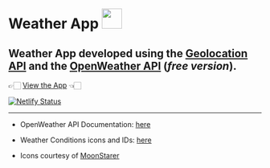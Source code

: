 # Weather App <img src="https://openweathermap.org/img/wn/02d@2x.png" width="40">

## Weather App developed using the [Geolocation API](https://developer.mozilla.org/en-US/docs/Web/API/Geolocation_API) and the [OpenWeather API](https://openweathermap.org/price) (_free version_).

👉🏻 [View the App](https://amalias-weather-app.netlify.app) 👈🏻

[![Netlify Status](https://api.netlify.com/api/v1/badges/3bb40b01-7a2a-4f3d-81d4-b440be7706d1/deploy-status)](https://app.netlify.com/sites/amalias-weather-app/deploys)

---

- OpenWeather API Documentation: [here](https://openweathermap.org/current)

- Weather Conditions icons and IDs: [here](https://openweathermap.org/weather-conditions#Weather-Condition-Codes-2)

- Icons courtesy of [MoonStarer](https://www.vecteezy.com/vector-art/183413-vector-weather-symbols)
